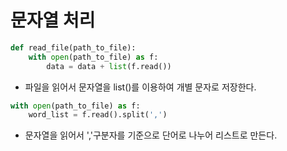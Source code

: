 # 문자열 처리

```py
def read_file(path_to_file):
    with open(path_to_file) as f:
        data = data + list(f.read())
```

* 파일을 읽어서 문자열을 list()를 이용하여 개별 문자로 저장한다.


```py
with open(path_to_file) as f:
    word_list = f.read().split(',')
```

* 문자열을 읽어서 ','구분자를 기준으로 단어로 나누어 리스트로 만든다.